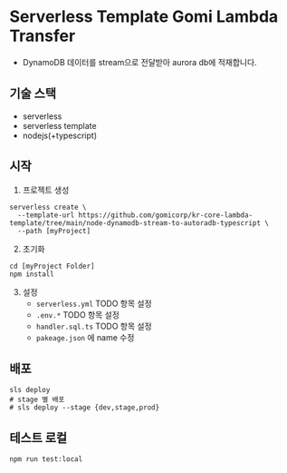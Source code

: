 # Serverless Template Gomi Lambda Transfer
- DynamoDB 데이터를 stream으로 전달받아 aurora db에 적재합니다.

## 기술 스택
- serverless
- serverless template
- nodejs(+typescript)

## 시작
1. 프로젝트 생성
```shell
serverless create \
  --template-url https://github.com/gomicorp/kr-core-lambda-template/tree/main/node-dynamodb-stream-to-autoradb-typescript \
  --path [myProject]
```
2. 초기화
```
cd [myProject Folder]
npm install
```
3. 설정
    - `serverless.yml` TODO 항목 설정
    - `.env.*` TODO 항목 설정
    - `handler.sql.ts` TODO 항목 설정
    - `pakeage.json` 에 name 수정

## 배포
```shell
sls deploy
# stage 별 배포
# sls deploy --stage {dev,stage,prod}
```

## 테스트 로컬
```shell
npm run test:local
```
